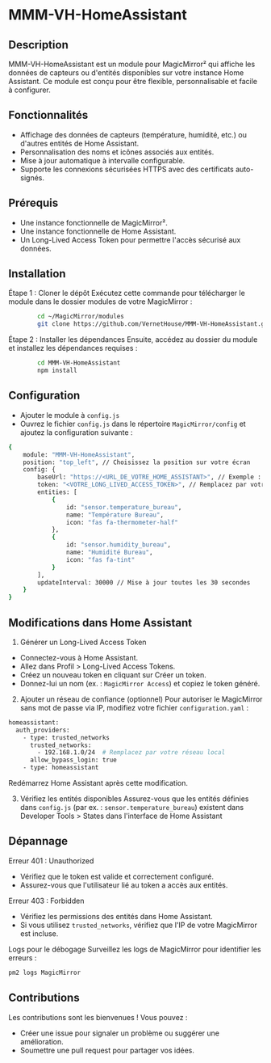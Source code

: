 # MMM-VH-HomeAssistant

## Description

MMM-VH-HomeAssistant est un module pour MagicMirror² qui affiche les données de capteurs ou d'entités disponibles sur votre instance Home Assistant. Ce module est conçu pour être flexible, personnalisable et facile à configurer.

## Fonctionnalités

- Affichage des données de capteurs (température, humidité, etc.) ou d'autres entités de Home Assistant.
- Personnalisation des noms et icônes associés aux entités.
- Mise à jour automatique à intervalle configurable.
- Supporte les connexions sécurisées HTTPS avec des certificats auto-signés.

## Prérequis

- Une instance fonctionnelle de MagicMirror².
- Une instance fonctionnelle de Home Assistant.
- Un Long-Lived Access Token pour permettre l'accès sécurisé aux données.

## Installation

Étape 1 : Cloner le dépôt
Exécutez cette commande pour télécharger le module dans le dossier modules de votre MagicMirror :
```bash
        cd ~/MagicMirror/modules
        git clone https://github.com/VernetHouse/MMM-VH-HomeAssistant.git
```
Étape 2 : Installer les dépendances
Ensuite, accédez au dossier du module et installez les dépendances requises :
```bash
        cd MMM-VH-HomeAssistant
        npm install
```

## Configuration
- Ajouter le module à `config.js`
- Ouvrez le fichier `config.js` dans le répertoire `MagicMirror/config` et ajoutez la configuration suivante :
```bash
{
    module: "MMM-VH-HomeAssistant",
    position: "top_left", // Choisissez la position sur votre écran
    config: {
        baseUrl: "https://<URL_DE_VOTRE_HOME_ASSISTANT>", // Exemple : https://192.168.1.100:8123
        token: "<VOTRE_LONG_LIVED_ACCESS_TOKEN>", // Remplacez par votre token
        entities: [
            {
                id: "sensor.temperature_bureau",
                name: "Température Bureau",
                icon: "fas fa-thermometer-half"
            },
            {
                id: "sensor.humidity_bureau",
                name: "Humidité Bureau",
                icon: "fas fa-tint"
            }
        ],
        updateInterval: 30000 // Mise à jour toutes les 30 secondes
    }
}

```
## Modifications dans Home Assistant

1. Générer un Long-Lived Access Token
- Connectez-vous à Home Assistant.
- Allez dans Profil > Long-Lived Access Tokens.
- Créez un nouveau token en cliquant sur Créer un token.
- Donnez-lui un nom (ex. : `MagicMirror Access`) et copiez le token généré.
  
2. Ajouter un réseau de confiance (optionnel)
Pour autoriser le MagicMirror sans mot de passe via IP, modifiez votre fichier `configuration.yaml` :
```bash
homeassistant:
  auth_providers:
    - type: trusted_networks
      trusted_networks:
        - 192.168.1.0/24  # Remplacez par votre réseau local
      allow_bypass_login: true
    - type: homeassistant

```
Redémarrez Home Assistant après cette modification.

3. Vérifiez les entités disponibles
Assurez-vous que les entités définies dans `config.js` (par ex. : `sensor.temperature_bureau`) existent dans Developer Tools > States dans l'interface de Home Assistant

## Dépannage

Erreur 401 : Unauthorized
- Vérifiez que le token est valide et correctement configuré.
- Assurez-vous que l'utilisateur lié au token a accès aux entités.

Erreur 403 : Forbidden
- Vérifiez les permissions des entités dans Home Assistant.
- Si vous utilisez `trusted_networks`, vérifiez que l'IP de votre MagicMirror est incluse.

Logs pour le débogage
Surveillez les logs de MagicMirror pour identifier les erreurs :
```bash
pm2 logs MagicMirror
```
## Contributions

Les contributions sont les bienvenues ! Vous pouvez :

- Créer une issue pour signaler un problème ou suggérer une amélioration.
- Soumettre une pull request pour partager vos idées.
